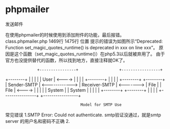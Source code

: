 # phpmailer
发送邮件

在使用phpmailer的时候使用到添加附件的功能，最后报错。
class.phpmailer.php
1469行 1475行 位置
提示的错误为如图所示“Deprecated: Function set_magic_quotes_runtime() is deprecated in xxx on line xxx”。
原因是这个函数（set_magic_quotes_runtime()）在php5.3以后就被弃用了。
由于官方也没提供替代的函数，所以找到地方，直接注释就OK了。

                  +----------------+                  +-----------------+        
+--------+        |                |                  |                 |
| User   | <----> |                |                  |                 | 
+--------+        |                |                  |                 |               +--------+ 
+--------+        |  Sender-SMTP   | <------------>   |  Receiver-SMTP  |   <------->   |  File  |
|  File  | <----> |                |                  |                 |               | System |
| System |        |                |                  |                 |               +--------+
+--------+        |                |                  |                 |
                  +----------------+                  +-----------------+   
                  
                                     Model for SMTP Use

常见错误
1.SMTP Error: Could not authenticate.
  smtp验证没通过，就是smtp server 的用户名和密码不正确
2.
